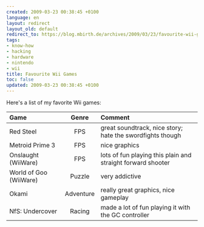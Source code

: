 ```yaml
---
created: 2009-03-23 00:38:45 +0100
language: en
layout: redirect
layout_old: default
redirect_to: https://blog.mbirth.de/archives/2009/03/23/favourite-wii-games.html
tags:
- know-how
- hacking
- hardware
- nintendo
- wii
title: Favourite Wii Games
toc: false
updated: 2009-03-23 00:38:45 +0100
---
```


Here's a list of my favorite Wii games:

| Game                   |   Genre   | Comment    |
|:-----------------------|:---------:|:-----------|
| Red Steel              |    FPS    | great soundtrack, nice story; hate the swordfights though   |
| Metroid Prime 3        |    FPS    | nice graphics                                               |
| Onslaught (WiiWare)    |    FPS    | lots of fun playing this plain and straight forward shooter |
| World of Goo (WiiWare) |   Puzzle  | very addictive                                              |
| Okami                  | Adventure | really great graphics, nice gameplay                        |
| NfS: Undercover        |   Racing  | made a lot of fun playing it with the GC controller         |